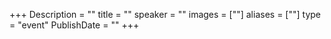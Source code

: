 +++
Description = ""
title = ""
speaker = ""
images = [""]
aliases = [""]
type = "event"
PublishDate = ""
+++
